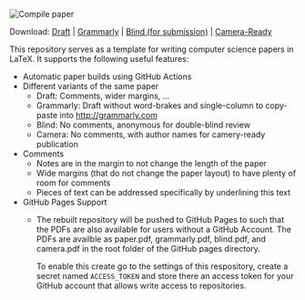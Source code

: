 ![Compile paper](../../workflows/Compile%20paper/badge.svg)

Download:
[Draft](../../releases/latest/download/paper.pdf) |
[Grammarly](../../releases/latest/download/grammarly.pdf) |
[Blind (for submission)](../../releases/latest/download/blind.pdf) |
[Camera-Ready](../../releases/latest/download/camera.pdf)

This repository serves as a template for writing computer science papers in LaTeX. It supports
the following useful features:

  - Automatic paper builds using GitHub Actions
  - Different variants of the same paper
    - Draft: Comments, wider margins, ...
    - Grammarly: Draft without word-brakes and single-column to copy-paste into http://grammarly.com
    - Blind: No comments, anonymous for double-blind review
    - Camera: No comments, with author names for camery-ready publication
  - Comments
    - Notes are in the margin to not change the length of the paper
    - Wide margins (that do not change the paper layout) to have plenty
      of room for comments
    - Pieces of text can be addressed specifically by underlining this text
  - GitHub Pages Support
    - The rebuilt repository will be pushed to GitHub Pages to such that the PDFs are
      also available for users without a GitHub Account. The PDFs are availble as
      paper.pdf, grammarly.pdf, blind.pdf, and camera.pdf in the root folder of
      the GitHub pages directory.

      To enable this create go to the settings of this respository, create a
      secret named `ACCESS_TOKEN` and store there an access token for your
      GitHub account that allows write access to repositories.

